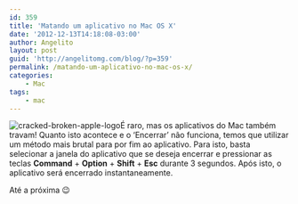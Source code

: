 ```yaml
---
id: 359
title: 'Matando um aplicativo no Mac OS X'
date: '2012-12-13T14:18:08-03:00'
author: Angelito
layout: post
guid: 'http://angelitomg.com/blog/?p=359'
permalink: /matando-um-aplicativo-no-mac-os-x/
categories:
    - Mac
tags:
    - mac
---
```


![cracked-broken-apple-logo](http://angelitomg.github.io/wp-content/uploads/2012/12/cracked-broken-apple-logo.png)É raro, mas os aplicativos do Mac também travam! Quanto isto acontece e o ‘Encerrar’ não funciona, temos que utilizar um método mais brutal para por fim ao aplicativo. Para isto, basta selecionar a janela do aplicativo que se deseja encerrar e pressionar as teclas **Command** + **Option** + **Shift** + **Esc** durante 3 segundos. Após isto, o aplicativo será encerrado instantaneamente.

Até a próxima 😉